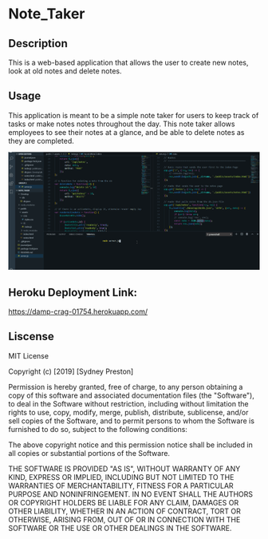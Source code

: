 # Note_Taker
## Description
This is a web-based application that allows the user to create new notes, look at old notes and delete notes.

## Usage
This application is meant to be a simple note taker for users to keep track of tasks or make notes notes throughout the day. This note taker allows employees to see their notes at a glance, and be able to delete notes as they are completed.

![Note Taker Demo](./noteTakerGIF.gif)

## Heroku Deployment Link:
 https://damp-crag-01754.herokuapp.com/

## Liscense

MIT License

Copyright (c) [2019] [Sydney Preston]

Permission is hereby granted, free of charge, to any person obtaining a copy of this software and associated documentation files (the "Software"), to deal in the Software without restriction, including without limitation the rights to use, copy, modify, merge, publish, distribute, sublicense, and/or sell copies of the Software, and to permit persons to whom the Software is furnished to do so, subject to the following conditions:

The above copyright notice and this permission notice shall be included in all copies or substantial portions of the Software.

THE SOFTWARE IS PROVIDED "AS IS", WITHOUT WARRANTY OF ANY KIND, EXPRESS OR IMPLIED, INCLUDING BUT NOT LIMITED TO THE WARRANTIES OF MERCHANTABILITY, FITNESS FOR A PARTICULAR PURPOSE AND NONINFRINGEMENT. IN NO EVENT SHALL THE AUTHORS OR COPYRIGHT HOLDERS BE LIABLE FOR ANY CLAIM, DAMAGES OR OTHER LIABILITY, WHETHER IN AN ACTION OF CONTRACT, TORT OR OTHERWISE, ARISING FROM, OUT OF OR IN CONNECTION WITH THE SOFTWARE OR THE USE OR OTHER DEALINGS IN THE SOFTWARE.
